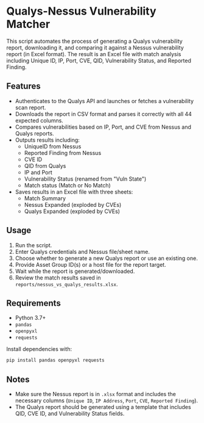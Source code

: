 # Qualys-Nessus Vulnerability Matcher

This script automates the process of generating a Qualys vulnerability report, downloading it, and comparing it against a Nessus vulnerability report (in Excel format). The result is an Excel file with match analysis including Unique ID, IP, Port, CVE, QID, Vulnerability Status, and Reported Finding.

## Features

- Authenticates to the Qualys API and launches or fetches a vulnerability scan report.
- Downloads the report in CSV format and parses it correctly with all 44 expected columns.
- Compares vulnerabilities based on IP, Port, and CVE from Nessus and Qualys reports.
- Outputs results including:
  - UniqueID from Nessus
  - Reported Finding from Nessus
  - CVE ID
  - QID from Qualys
  - IP and Port
  - Vulnerability Status (renamed from "Vuln State")
  - Match status (Match or No Match)
- Saves results in an Excel file with three sheets:
  - Match Summary
  - Nessus Expanded (exploded by CVEs)
  - Qualys Expanded (exploded by CVEs)

## Usage

1. Run the script.
2. Enter Qualys credentials and Nessus file/sheet name.
3. Choose whether to generate a new Qualys report or use an existing one.
4. Provide Asset Group ID(s) or a host file for the report target.
5. Wait while the report is generated/downloaded.
6. Review the match results saved in `reports/nessus_vs_qualys_results.xlsx`.

## Requirements

- Python 3.7+
- `pandas`
- `openpyxl`
- `requests`

Install dependencies with:

```bash
pip install pandas openpyxl requests
```

## Notes

- Make sure the Nessus report is in `.xlsx` format and includes the necessary columns (`Unique ID`, `IP Address`, `Port`, `CVE`, `Reported Finding`).
- The Qualys report should be generated using a template that includes QID, CVE ID, and Vulnerability Status fields.

